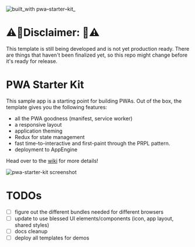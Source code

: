 ![built_with pwa–starter–kit_](https://img.shields.io/badge/built_with-pwa–starter–kit_-blue.svg)

# ⚠️🚨Disclaimer: 🚨⚠️
This template is still being developed  and is not yet production ready. There are things that haven't been finalized yet, so this repo might change before it's ready for release.

# PWA Starter Kit

This sample app is a starting point for building PWAs. Out of the box, the template
gives you the following features:
- all the PWA goodness (manifest, service worker)
- a responsive layout
- application theming
- Redux for state management
- fast time-to-interactive and first-paint through the PRPL pattern.
- deployment to AppEngine

Head over to the [wiki](https://github.com/PolymerLabs/pwa-starter-kit/wiki)
for more details!

![pwa-starter-kit screenshot](https://user-images.githubusercontent.com/116360/37805520-24955fb8-2df8-11e8-9261-20db32eff971.jpg)

# TODOs

- [ ] figure out the different bundles needed for different browsers
- [ ] update to use blessed UI elements/components (icon, app layout, shared styles)
- [ ] docs cleanup
- [ ] deploy all templates for demos
